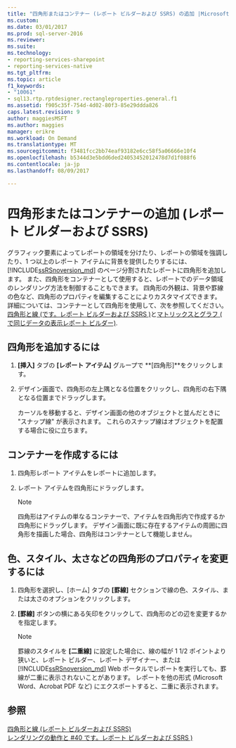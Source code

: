 ```yaml
---
title: "四角形またはコンテナー (レポート ビルダーおよび SSRS) の追加 |Microsoft ドキュメント"
ms.custom: 
ms.date: 03/01/2017
ms.prod: sql-server-2016
ms.reviewer: 
ms.suite: 
ms.technology:
- reporting-services-sharepoint
- reporting-services-native
ms.tgt_pltfrm: 
ms.topic: article
f1_keywords:
- "10061"
- sql13.rtp.rptdesigner.rectangleproperties.general.f1
ms.assetid: f905c35f-754d-4d02-80f3-85e29ddda826
caps.latest.revision: 9
author: maggiesMSFT
ms.author: maggies
manager: erikre
ms.workload: On Demand
ms.translationtype: MT
ms.sourcegitcommit: f3481fcc2bb74eaf93182e6cc58f5a06666e10f4
ms.openlocfilehash: b5344d3e5bdd6ded24053452012478d7d1f088f6
ms.contentlocale: ja-jp
ms.lasthandoff: 08/09/2017

---
```

# <a name="add-a-rectangle-or-container-report-builder-and-ssrs"></a>四角形またはコンテナーの追加 (レポート ビルダーおよび SSRS)
  グラフィック要素によってレポートの領域を分けたり、レポートの領域を強調したり、1 つ以上のレポート アイテムに背景を提供したりするには、 [!INCLUDE[ssRSnoversion_md](../../includes/ssrsnoversion-md.md)] のページ分割されたレポートに四角形を追加します。 また、四角形をコンテナーとして使用すると、レポートでのデータ領域のレンダリング方法を制御することもできます。 四角形の外観は、背景や罫線の色など、四角形のプロパティを編集することによりカスタマイズできます。 詳細については、コンテナーとして四角形を使用して、次を参照してください。[四角形と線 &#40;です。レポート ビルダーおよび SSRS &#41;](../../reporting-services/report-design/rectangles-and-lines-report-builder-and-ssrs.md)と[マトリックスとグラフ &#40; で同じデータの表示レポート ビルダー&#41;](../../reporting-services/report-design/display-the-same-data-on-a-matrix-and-a-chart-report-builder.md).    
   
## <a name="to-add-a-rectangle"></a>四角形を追加するには    
    
1.  **[挿入]** タブの **[レポート アイテム]** グループで **[四角形]**をクリックします。    
    
2.  デザイン画面で、四角形の左上隅となる位置をクリックし、四角形の右下隅となる位置までドラッグします。    
    
     カーソルを移動すると、デザイン画面の他のオブジェクトと並んだときに "スナップ線" が表示されます。 これらのスナップ線はオブジェクトを配置する場合に役に立ちます。    
    
## <a name="to-create-a-container"></a>コンテナーを作成するには    
    
1.  四角形レポート アイテムをレポートに追加します。    
    
2.  レポート アイテムを四角形にドラッグします。    
    
    > [!NOTE]    
    >  四角形はアイテムの単なるコンテナーで、アイテムを四角形内で作成するか四角形にドラッグします。 デザイン画面に既に存在するアイテムの周囲に四角形を描画した場合、四角形はコンテナーとして機能しません。    
    
## <a name="to-change-rectangle-properties-such-as-color-style-or-weight"></a>色、スタイル、太さなどの四角形のプロパティを変更するには    
    
1.  四角形を選択し、[ホーム] タブの **[罫線]** セクションで線の色、スタイル、または太さのオプションをクリックします。    
    
2.  **[罫線]** ボタンの横にある矢印をクリックして、四角形のどの辺を変更するかを指定します。    
    
    > [!NOTE]    
    >  罫線のスタイルを **[二重線]** に設定した場合に、線の幅が 1 1/2 ポイントより狭いと、レポート ビルダー、レポート デザイナー、または [!INCLUDE[ssRSnoversion_md](../../includes/ssrsnoversion-md.md)] Web ポータルでレポートを実行しても、罫線が二重に表示されないことがあります。 レポートを他の形式 (Microsoft Word、Acrobat PDF など) にエクスポートすると、二重に表示されます。    
    
## <a name="see-also"></a>参照    
 [四角形と線 &#40;レポート ビルダーおよび SSRS&#41;](../../reporting-services/report-design/rectangles-and-lines-report-builder-and-ssrs.md)     
 [レンダリングの動作と #40 です。レポート ビルダーおよび SSRS &#41;](../../reporting-services/report-design/rendering-behaviors-report-builder-and-ssrs.md)    
    
  

